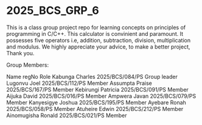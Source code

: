 # 2025_BCS_GRP_6
This is a class group project repo for learning concepts on principles of programming in C/C++.
This calculator is convinient and paramount.
It possesses five operators i.e, addition, subtraction, division, multiplication and modulus. 
We highly appreciate your advice, to make a better project, Thank you.

Group Members:

Name                    regNo                       Role
Kabunga Charles       2025/BCS/084/PS           Group leader
Lugonvu Joel          2025/BCS/112/PS              Member
Assumpta Praise       2025/BCS/167/PS              Member
Kebirungi Patricia    2025/BCS/091/PS              Member
Aijuka David          2025/BCS/016/PS              Member
Ampwera Javan         2025/BCS/079/PS              Member
Kanyesigye Joshua     2025/BCS/195/PS              Member
Ayebare Ronah         2025/BCS/058/PS              Member
Atuheire Edwin        2025/BCS/212/PS              Member
Ainomugisha Ronald    2025/BCS/021/PS              Member
